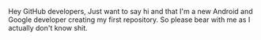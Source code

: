 
Hey GitHub developers,
Just want to say hi and that I'm a new Android and Google developer creating my first repository.
So please bear with me as I actually don't know shit.
